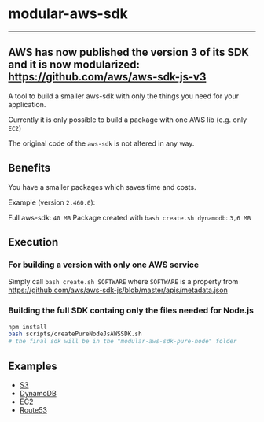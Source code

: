 # modular-aws-sdk

----
AWS has now published the version 3 of its SDK and it is now modularized: https://github.com/aws/aws-sdk-js-v3
----

A tool to build a smaller aws-sdk with only the things you need for your application.

Currently it is only possible to build a package with one AWS lib (e.g. only `EC2`)

The original code of the `aws-sdk` is not altered in any way.

## Benefits

You have a smaller packages which saves time and costs.

Example (version `2.460.0`):

Full aws-sdk: `40 MB`
Package created with `bash create.sh dynamodb`: `3,6 MB`

## Execution

### For building a version with only one AWS service

Simply call `bash create.sh SOFTWARE` where `SOFTWARE` is a property from https://github.com/aws/aws-sdk-js/blob/master/apis/metadata.json


### Building the full SDK containg only the files needed for Node.js

```sh
npm install
bash scripts/createPureNodeJsAWSSDK.sh
# the final sdk will be in the "modular-aws-sdk-pure-node" folder
```


## Examples

* [S3](https://www.npmjs.com/package/modular-aws-sdk-s3)
* [DynamoDB](https://www.npmjs.com/package/modular-aws-sdk-dynamodb)
* [EC2](https://www.npmjs.com/package/modular-aws-sdk-ec2)
* [Route53](https://www.npmjs.com/package/modular-aws-sdk-route53)
